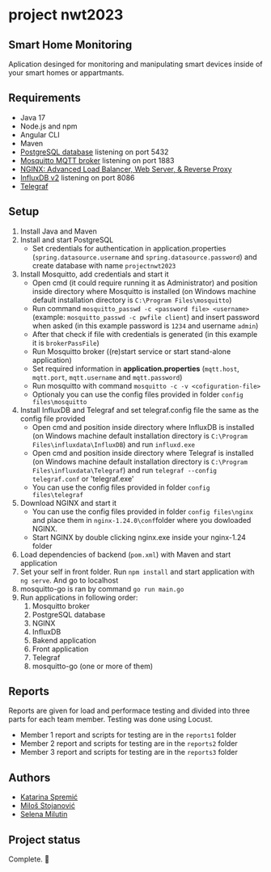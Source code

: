 # project nwt2023



## Smart Home Monitoring
Aplication desinged for monitoring and manipulating smart devices inside of your smart homes or appartmants.


## Requirements
* Java 17
* Node.js and npm
* Angular CLI
* Maven
* [PostgreSQL database](https://www.postgresql.org/) listening on port 5432
* [Mosquitto MQTT broker](https://mosquitto.org/) listening on port 1883
* [NGINX: Advanced Load Balancer, Web Server, & Reverse Proxy](https://nginx.org/en/docs/windows.html)
* [InfluxDB v2](https://www.influxdata.com/downloads/) listening on port 8086
* [Telegraf](https://www.influxdata.com/downloads/) 


## Setup

1. Install Java and Maven
2. Install and start PostgreSQL
   - Set credentials for authentication in application.properties (`spring.datasource.username` and `spring.datasource.password`) and create database with name `projectnwt2023`
3. Install Mosquitto, add credentials and start it
   - Open cmd (it could require running it as Administrator) and position inside directory where Mosquitto is installed (on Windows machine default installation directory is `C:\Program Files\mosquitto`) 
   - Run command `mosquitto_passwd -c <password file> <username>` (example: `mosquitto_passwd -c pwfile client`) and insert password when asked (in this example password is `1234` and username `admin`)
   - After that check if file with credentials is generated (in this example it is `brokerPassFile`)
   - Run Mosquitto broker ((re)start service or start stand-alone application)
   - Set required information in **application.properties** (`mqtt.host`, `mqtt.port`, `mqtt.username` and `mqtt.password`)
   - Run mosquitto with command `mosquitto -c -v <cofiguration-file>`
   - Optionaly you can use the config files provided in folder `config files\mosquitto`
4. Install InfluxDB and Telegraf and set telegraf.config file the same as the config file provided
   - Open cmd and position inside directory where InfluxDB is installed (on Windows machine default installation directory is `C:\Program Files\influxdata\InfluxDB`) and run `influxd.exe`
   - Open cmd and position inside directory where Telegraf is installed (on Windows machine default installation directory is `C:\Program Files\influxdata\Telegraf`) and run `telegraf --config telegraf.conf` or 'telegraf.exe'
   - You can use the config files provided in folder `config files\telegraf`
5. Download NGINX and start it
   - You can use the config files provided in folder `config files\nginx` and place them in `nginx-1.24.0\conf`folder where you dowloaded NGINX.
   - Start NGINX by double clicking nginx.exe inside your nginx-1.24 folder 
6. Load dependencies of backend (`pom.xml`) with Maven and start application
7. Set your self in front folder. Run `npm install` and start application with `ng serve`. And go to localhost
8. mosquitto-go is ran by command `go run main.go`
9. Run applications in following order:
   1) Mosquitto broker
   2) PostgreSQL database
   3) NGINX
   4) InfluxDB
   5) Bakend application
   6) Front application
   7) Telegraf
   8) mosquitto-go (one or more of them)


## Reports
Reports are given for load and performace testing and divided into three parts for each team member. Testing was done using Locust.
* Member 1 report and scripts for testing are in the `reports1` folder
* Member 2 report and scripts for testing are in the `reports2` folder
* Member 3 report and scripts for testing are in the `reports3` folder


## Authors
* [Katarina Spremić]()
* [Miloš Stojanović]()
* [Selena Milutin]()


## Project status
Complete. 🎉

